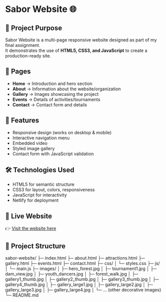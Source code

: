 # Sabor Website 🌐

## 📖 Project Purpose
Sabor Website is a multi-page responsive website designed as part of my final assignment.  
It demonstrates the use of **HTML5, CSS3, and JavaScript** to create a production-ready site.

## 📂 Pages
- **Home** → Introduction and hero section
- **About** → Information about the website/organization
- **Gallery** → Images showcasing the project
- **Events** → Details of activities/tournaments
- **Contact** → Contact form and details

## 🎨 Features
- Responsive design (works on desktop & mobile)
- Interactive navigation menu
- Embedded video
- Styled image gallery
- Contact form with JavaScript validation

## 🛠️ Technologies Used
- HTML5 for semantic structure
- CSS3 for layout, colors, responsiveness
- JavaScript for interactivity
- Netlify for deployment

## 🚀 Live Website
👉 [Visit the website here](https://fabulous-taffy-c2ae49.netlify.app/attractions)

## 📁 Project Structure
sabor-website/
├─ index.html
├─ about.html
├─ attractions.html
├─ gallery.html
├─ events.html
├─ contact.html
├─ css/
│   └─ styles.css
├─ js/
│   └─ main.js
├─ images/
│   ├─ hero_forest.jpg
│   ├─ tournament1.jpg
│   ├─ dam_view.jpg
│   ├─ youth_dancers.jpg
│   ├─ forest_walk.jpg
│   ├─ gallery1_thumb.jpg
│   ├─ gallery2_thumb.jpg
│   ├─ gallery3_thumb.jpg
│   ├─ gallery4_thumb.jpg
│   ├─ gallery_large1.jpg
│   ├─ gallery_large2.jpg
│   ├─ gallery_large3.jpg
│   ├─ gallery_large4.jpg
│   └─ ... (other decorative images)
└─ README.md

